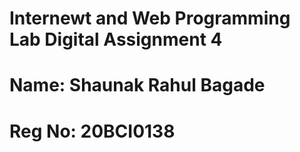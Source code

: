 # Internewt and Web Programming Lab Digital Assignment 4
# Name: Shaunak Rahul Bagade
# Reg No: 20BCI0138
